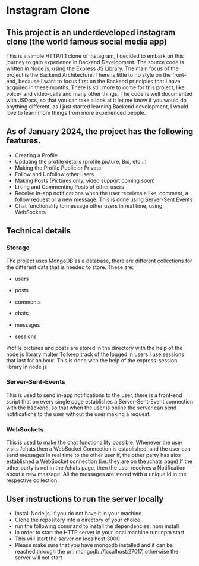 # Instagram Clone

## This project is an underdeveloped instagram clone (the world famous social media app) 

This is a simple HTTP/1.1 clone of instagram, I decided to embark on this journey
to gain experience in Backend Development.
The source code is written in Node js, using the Express JS Library.
The main focus of the project is the Backend Architecture.
There is little to no style on the front-end, because I want to focus first on the Backend principles 
that I have acquired in these months.
There is still more to come for this project, like voice- and video-calls and many other things.
The code is well documented with JSDocs, so that you can take a look at it let me know if you would do 
anything different, as I just started learning Backend development, I would love to learn more things from more
experienced people.


## As of January 2024, the project has the following features.
* Creating a Profile
* Updating the profile details (profile picture, Bio, etc...)
* Making the Profile Public or Private
* Follow and Unfollow other users.
* Making Posts (Pictures only, video support coming soon)
* Liking and Commenting Posts of other users
* Receive in-app notifications when the user receives a like, comment, a follow request or a new message. This is done using Server-Sent Events
* Chat functionality to message other users in real time, using WebSockets


## Technical details
 ### Storage

The project uses MongoDB as a database, there are different collections
for the different data that is needed to store.
These are:
- users

- posts

- comments
- chats
- messages
- sessions

Profile pictures and posts are stored in the directory with the help of the node js library multer
To keep track of the logged in users I use sessions that last for an hour.
This is done with the help of the express-session library in node js


### Server-Sent-Events
This is used to send in-app notifications to the user, there is a front-end script that on every single page
establishes a Server-Sent-Event connection with the backend, so that when the user is online the server can
send notifications to the user without the user making a request.
### WebSockets
This is used to make the chat functionallity possible. Whenever the user visits
/chats then a WebSocket Connection is established, and the user can send
messages in real time to the other user if, the other party has alos established a WebSocket connection (i.e. they are on the /chats page)
If the other party is not in the /chats page, then the user receives a Notification about a new message.
All the messages are stored with a unique id in the respective collection.


## User instructions to run the server locally
* Install Node js, if you do not have it in your machine.
* Clone the repository into a directory of your choice
* run the following command to install the dependencies: npm install
* In order to start the HTTP server in your local machine run: npm start
* This will start the server on localhost:3000
* Please make sure that you have mongodb installed and it can be reached through the url: mongodb://localhost:27017, otherwise the server will not start


